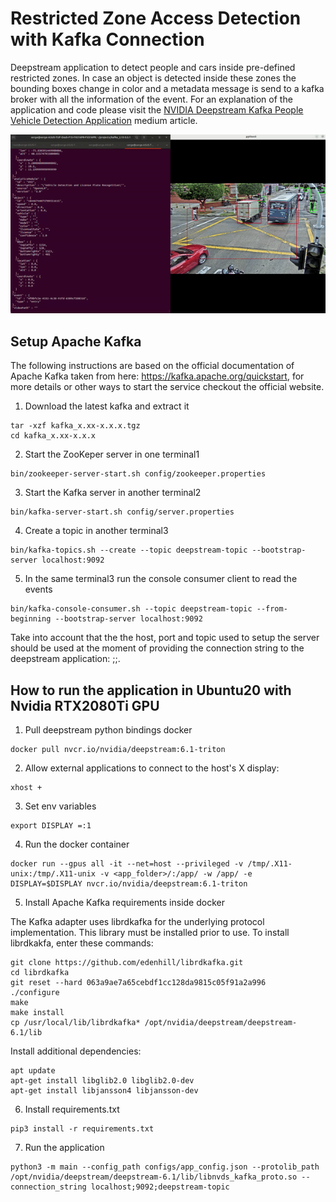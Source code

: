 # Restricted Zone Access Detection with Kafka Connection
Deepstream application to detect people and cars inside pre-defined restricted zones. In case an object is detected inside these zones the bounding boxes change in color and a metadata message is send to a kafka broker with all the information of the event. For an explanation of the application and code please visit the [NVIDIA Deepstream Kafka People Vehicle Detection Application](https://medium.com/@chavezferia.justinian/nvidia-deepstream-kafka-people-vehicle-detection-application-9cdc13571ea0) medium article.

![alt text](https://github.com/Serge3006/deepstream-kafka/blob/master/resources/output.gif "Application output")

## Setup Apache Kafka

The following instructions are based on the official documentation of Apache Kafka taken from here: https://kafka.apache.org/quickstart, for more details or other ways to start the service checkout the official website.

1. Download the latest kafka and extract it

```
tar -xzf kafka_x.xx-x.x.x.tgz
cd kafka_x.xx-x.x.x
```

2. Start the ZooKeper server in one terminal1
```
bin/zookeeper-server-start.sh config/zookeeper.properties
```

3. Start the Kafka server in another terminal2
```
bin/kafka-server-start.sh config/server.properties
```

4. Create a topic in another terminal3
```
bin/kafka-topics.sh --create --topic deepstream-topic --bootstrap-server localhost:9092
```

5. In the same terminal3 run the console consumer client to read the events

```
bin/kafka-console-consumer.sh --topic deepstream-topic --from-beginning --bootstrap-server localhost:9092
```

Take into account that the the host, port and topic used to setup the server should be used at the moment of providing the connection string to the deepstream application: <host>;<port>;<topic>.

## How to run the application in Ubuntu20 with Nvidia RTX2080Ti GPU

1. Pull deepstream python bindings docker
```
docker pull nvcr.io/nvidia/deepstream:6.1-triton
```

2. Allow external applications to connect to the host's X display:
```
xhost +
```
3. Set env variables
```
export DISPLAY =:1
```
4. Run the docker container
```
docker run --gpus all -it --net=host --privileged -v /tmp/.X11-unix:/tmp/.X11-unix -v <app_folder>/:/app/ -w /app/ -e DISPLAY=$DISPLAY nvcr.io/nvidia/deepstream:6.1-triton
```
5. Install Apache Kafka requirements inside docker

The Kafka adapter uses librdkafka for the underlying protocol implementation. This library must be installed prior to use. To install librdkakfa, enter these commands:

```
git clone https://github.com/edenhill/librdkafka.git
cd librdkafka
git reset --hard 063a9ae7a65cebdf1cc128da9815c05f91a2a996
./configure
make
make install
cp /usr/local/lib/librdkafka* /opt/nvidia/deepstream/deepstream-6.1/lib
```

Install additional dependencies:
```
apt update
apt-get install libglib2.0 libglib2.0-dev
apt-get install libjansson4 libjansson-dev
```

6. Install requirements.txt
```
pip3 install -r requirements.txt
```

7. Run the application
```
python3 -m main --config_path configs/app_config.json --protolib_path /opt/nvidia/deepstream/deepstream-6.1/lib/libnvds_kafka_proto.so --connection_string localhost;9092;deepstream-topic
```
